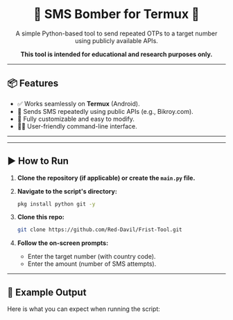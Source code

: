 <div align="center">
  <h1>📱 SMS Bomber for Termux 📱</h1>
  <p>A simple Python-based tool to send repeated OTPs to a target number using publicly available APIs.</p>
  <p><strong>This tool is intended for educational and research purposes only.</strong></p>
</div>

---

## 📦 Features

- ✅ Works seamlessly on **Termux** (Android).
- 🚀 Sends SMS repeatedly using public APIs (e.g., Bikroy.com).
- 🔧 Fully customizable and easy to modify.
- 👨‍💻 User-friendly command-line interface.

---

---

## ▶️ How to Run

1.  **Clone the repository (if applicable) or create the `main.py` file.**

2.  **Navigate to the script's directory:**
    ```bash
    pkg install python git -y
    ```

3.  **Clone this repo:**
    ```bash
    git clone https://github.com/Red-Davil/Frist-Tool.git
    ```

4.  **Follow the on-screen prompts:**
    -   Enter the target number (with country code).
    -   Enter the amount (number of SMS attempts).

---

## 🔐 Example Output

Here is what you can expect when running the script:
